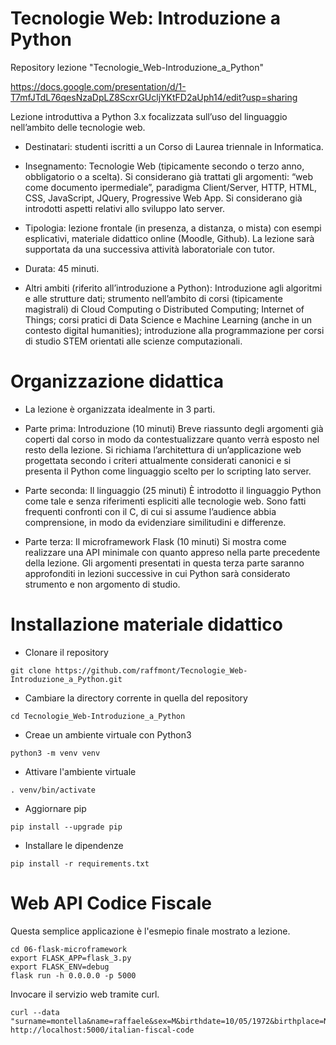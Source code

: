# Tecnologie Web: Introduzione a Python

Repository lezione "Tecnologie_Web-Introduzione_a_Python"

https://docs.google.com/presentation/d/1-T7mfJTdL76qesNzaDpLZ8ScxrGUcljYKtFD2aUph14/edit?usp=sharing

Lezione introduttiva a Python 3.x focalizzata sull’uso del linguaggio nell’ambito delle tecnologie web.


* Destinatari: studenti iscritti a un Corso di Laurea triennale in Informatica.


* Insegnamento:
Tecnologie Web (tipicamente secondo o terzo anno, obbligatorio o a scelta).
Si considerano già trattati gli argomenti: “web come documento ipermediale”, paradigma Client/Server, HTTP, HTML, CSS, JavaScript, JQuery, Progressive Web App.
Si considerano già introdotti aspetti relativi allo sviluppo lato server.


* Tipologia: lezione frontale (in presenza, a distanza, o mista) con esempi esplicativi, materiale didattico online (Moodle, Github).
La lezione sarà supportata da una successiva attività laboratoriale con tutor.  


* Durata: 45 minuti.


* Altri ambiti (riferito all’introduzione a Python):
Introduzione agli algoritmi e alle strutture dati; strumento nell’ambito di corsi (tipicamente magistrali) di Cloud Computing o Distributed Computing; Internet of Things; corsi pratici di Data Science e Machine Learning (anche in un contesto digital humanities); introduzione alla programmazione per corsi di studio STEM orientati alle scienze computazionali.

# Organizzazione didattica

* La lezione è organizzata idealmente in 3 parti.


* Parte prima: Introduzione (10 minuti)
Breve riassunto degli argomenti già coperti dal corso in modo da contestualizzare quanto verrà esposto nel resto della lezione.
Si richiama l’architettura di un’applicazione web progettata secondo i criteri attualmente considerati canonici e si presenta il Python come linguaggio scelto per lo scripting lato server.


* Parte seconda: Il linguaggio  (25 minuti)
È introdotto il linguaggio Python come tale e senza riferimenti espliciti alle tecnologie web.
Sono fatti frequenti confronti con il C, di cui si assume l’audience abbia comprensione, in modo da evidenziare similitudini e differenze.


* Parte terza: Il microframework Flask  (10 minuti)
Si mostra come realizzare una API minimale con quanto appreso nella parte precedente della lezione.
Gli argomenti presentati in questa terza parte saranno approfonditi in lezioni successive in cui Python sarà considerato strumento e non argomento di studio. 

# Installazione materiale didattico

* Clonare il repository
```console
git clone https://github.com/raffmont/Tecnologie_Web-Introduzione_a_Python.git
```

* Cambiare la directory corrente in quella del repository
```console
cd Tecnologie_Web-Introduzione_a_Python
```

* Creae un ambiente virtuale con Python3
```console
python3 -m venv venv
```

* Attivare l'ambiente virtuale
```console
. venv/bin/activate
```

* Aggiornare pip
```console
pip install --upgrade pip
```

* Installare le dipendenze
```console
pip install -r requirements.txt
```

# Web API Codice Fiscale

Questa semplice applicazione è l'esmepio finale mostrato a lezione.
```console
cd 06-flask-microframework
export FLASK_APP=flask_3.py
export FLASK_ENV=debug
flask run -h 0.0.0.0 -p 5000
```

Invocare il servizio web tramite curl.
```console
curl --data "surname=montella&name=raffaele&sex=M&birthdate=10/05/1972&birthplace=Napoli" http://localhost:5000/italian-fiscal-code
```
